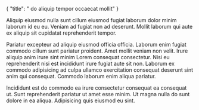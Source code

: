 {
  "title": " do aliquip tempor occaecat mollit"
}

Aliquip eiusmod nulla sunt cillum eiusmod fugiat laborum dolor minim laborum id eu eu. Veniam ad fugiat non ad deserunt. Mollit laborum qui aute ex aliquip sit cupidatat reprehenderit tempor.

Pariatur excepteur ad aliquip eiusmod officia officia. Laborum enim fugiat commodo cillum sunt pariatur proident. Amet mollit veniam non velit. Irure aliquip anim irure sint minim Lorem consequat consectetur. Nisi eu reprehenderit nisi est incididunt irure fugiat aute sit non. Laborum ex commodo adipisicing ad culpa ullamco exercitation consequat deserunt sint anim qui consequat. Commodo laborum enim aliqua pariatur.

Incididunt est do commodo ea irure consectetur consequat ea consequat ut. Sunt reprehenderit pariatur ut amet esse minim. Ut magna nulla do sunt dolore in ea aliqua. Adipisicing quis eiusmod eu sint.